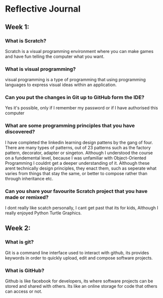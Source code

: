 # Reflective Journal

## Week 1:

### What is Scratch?

Scratch is a visual programming environment where you can make games and have fun telling the computer what you want.

### What is visual programming?
visual programming is a type of programming that using programming languages to express visual ideas within an application. 

### Can you put the changes in Git up to GitHub form the IDE?

Yes it's possible, only if I remember my password or if I have authorised this computer

### What are some programming principles that you have discovered?

I have completed the linkedin learning design pattens by the gang of four. There are many types of patterns, out of 23 patterns such as the factory pattern, decorator, adapter or singeton. Although I understood the course on a fundemental level, because I was unfamiliar with Object-Oriented Programming I couldnt get a deeper understanding of it. 
Although these arent technically design principles, they enact them, such as seperate what varies from things that stay the same, or better to compose rather than through inheritance etc.  

### Can you share your favourite Scratch project that you have made or remixed?

I dont really like scatch personally, I cant get past that its for kids, Although I really enjoyed Python Turtle Graphics. 

## Week 2:

### What is git?

Git is a command line interface used to interact with github, its provides keywords in order to quickly upload, edit and compose software projects. 

### What is GitHub?
Github is like facebook for developers, its where software projects can be stored and shared with others. Its like an online storage for code that others can access or not. 
